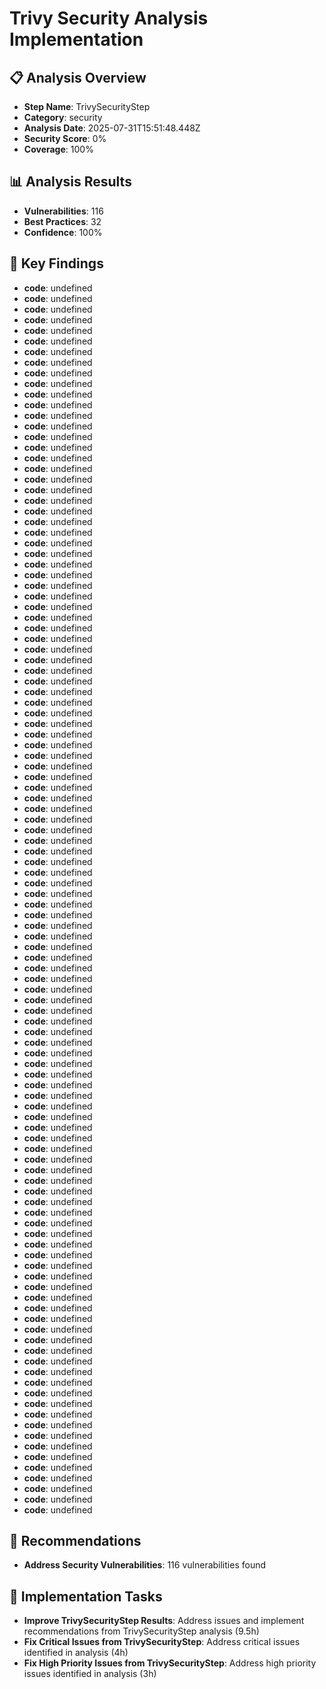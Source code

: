 # Trivy Security Analysis Implementation

## 📋 Analysis Overview
- **Step Name**: TrivySecurityStep
- **Category**: security
- **Analysis Date**: 2025-07-31T15:51:48.448Z
- **Security Score**: 0%
- **Coverage**: 100%

## 📊 Analysis Results
- **Vulnerabilities**: 116
- **Best Practices**: 32
- **Confidence**: 100%

## 🎯 Key Findings
- **code**: undefined
- **code**: undefined
- **code**: undefined
- **code**: undefined
- **code**: undefined
- **code**: undefined
- **code**: undefined
- **code**: undefined
- **code**: undefined
- **code**: undefined
- **code**: undefined
- **code**: undefined
- **code**: undefined
- **code**: undefined
- **code**: undefined
- **code**: undefined
- **code**: undefined
- **code**: undefined
- **code**: undefined
- **code**: undefined
- **code**: undefined
- **code**: undefined
- **code**: undefined
- **code**: undefined
- **code**: undefined
- **code**: undefined
- **code**: undefined
- **code**: undefined
- **code**: undefined
- **code**: undefined
- **code**: undefined
- **code**: undefined
- **code**: undefined
- **code**: undefined
- **code**: undefined
- **code**: undefined
- **code**: undefined
- **code**: undefined
- **code**: undefined
- **code**: undefined
- **code**: undefined
- **code**: undefined
- **code**: undefined
- **code**: undefined
- **code**: undefined
- **code**: undefined
- **code**: undefined
- **code**: undefined
- **code**: undefined
- **code**: undefined
- **code**: undefined
- **code**: undefined
- **code**: undefined
- **code**: undefined
- **code**: undefined
- **code**: undefined
- **code**: undefined
- **code**: undefined
- **code**: undefined
- **code**: undefined
- **code**: undefined
- **code**: undefined
- **code**: undefined
- **code**: undefined
- **code**: undefined
- **code**: undefined
- **code**: undefined
- **code**: undefined
- **code**: undefined
- **code**: undefined
- **code**: undefined
- **code**: undefined
- **code**: undefined
- **code**: undefined
- **code**: undefined
- **code**: undefined
- **code**: undefined
- **code**: undefined
- **code**: undefined
- **code**: undefined
- **code**: undefined
- **code**: undefined
- **code**: undefined
- **code**: undefined
- **code**: undefined
- **code**: undefined
- **code**: undefined
- **code**: undefined
- **code**: undefined
- **code**: undefined
- **code**: undefined
- **code**: undefined
- **code**: undefined
- **code**: undefined
- **code**: undefined
- **code**: undefined
- **code**: undefined
- **code**: undefined
- **code**: undefined
- **code**: undefined
- **code**: undefined
- **code**: undefined
- **code**: undefined
- **code**: undefined
- **code**: undefined
- **code**: undefined
- **code**: undefined
- **code**: undefined
- **code**: undefined
- **code**: undefined
- **code**: undefined
- **code**: undefined
- **code**: undefined
- **code**: undefined
- **code**: undefined
- **code**: undefined

## 📝 Recommendations
- **Address Security Vulnerabilities**: 116 vulnerabilities found

## 🔧 Implementation Tasks
- **Improve TrivySecurityStep Results**: Address issues and implement recommendations from TrivySecurityStep analysis (9.5h)
- **Fix Critical Issues from TrivySecurityStep**: Address critical issues identified in analysis (4h)
- **Fix High Priority Issues from TrivySecurityStep**: Address high priority issues identified in analysis (3h)
